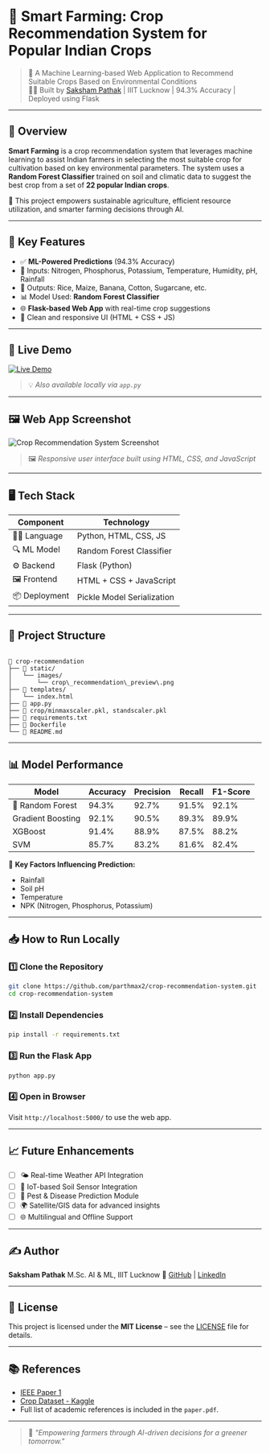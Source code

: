 
# 🌾 Smart Farming: Crop Recommendation System for Popular Indian Crops  

> 🔬 A Machine Learning-based Web Application to Recommend Suitable Crops Based on Environmental Conditions  
> 👨‍🌾 Built by [Saksham Pathak](https://github.com/parthmax2) | IIIT Lucknow | 94.3% Accuracy | Deployed using Flask  

---

## 📌 Overview  

**Smart Farming** is a crop recommendation system that leverages machine learning to assist Indian farmers in selecting the most suitable crop for cultivation based on key environmental parameters. The system uses a **Random Forest Classifier** trained on soil and climatic data to suggest the best crop from a set of **22 popular Indian crops**.

🌱 This project empowers sustainable agriculture, efficient resource utilization, and smarter farming decisions through AI.  

---

## 🧠 Key Features  

- ✅ **ML-Powered Predictions** (94.3% Accuracy)  
- 🧪 Inputs: Nitrogen, Phosphorus, Potassium, Temperature, Humidity, pH, Rainfall  
- 🌾 Outputs: Rice, Maize, Banana, Cotton, Sugarcane, etc.  
- 📊 Model Used: **Random Forest Classifier**  
- 🌐 **Flask-based Web App** with real-time crop suggestions  
- 🎨 Clean and responsive UI (HTML + CSS + JS)  

---

## 🚀 Live Demo  

[![Live Demo](https://img.shields.io/badge/🌐%20Live%20Demo-Click%20Here-brightgreen?style=for-the-badge&logo=google-chrome)](https://huggingface.co/spaces/parthmax/Smart-Farming)  
> 💡 *Also available locally via `app.py`*  

---

## 🖼️ Web App Screenshot  

![Crop Recommendation System Screenshot](static/SmartFarming.png)  
> 🖼 *Responsive user interface built using HTML, CSS, and JavaScript*

---

## 🖥️ Tech Stack  

| Component     | Technology                |
|---------------|---------------------------|
| 👨‍💻 Language      | Python, HTML, CSS, JS       |
| 🔍 ML Model     | Random Forest Classifier |
| ⚙️ Backend      | Flask (Python)           |
| 🖼 Frontend     | HTML + CSS + JavaScript  |
| 📦 Deployment   | Pickle Model Serialization |

---

## 📂 Project Structure  

```

📁 crop-recommendation
├── 📁 static/
│   └── images/
│       └── crop\_recommendation\_preview\.png
├── 📁 templates/
│   └── index.html
├── 📄 app.py
├── 📄 crop/minmaxscaler.pkl, standscaler.pkl
├── 📄 requirements.txt
├── 📄 Dockerfile
└── 📄 README.md

````

---

## 📊 Model Performance  

| Model             | Accuracy | Precision | Recall | F1-Score |
|------------------|----------|-----------|--------|----------|
| 🌟 Random Forest     | 94.3%    | 92.7%     | 91.5%  | 92.1%    |
| Gradient Boosting | 92.1%    | 90.5%     | 89.3%  | 89.9%    |
| XGBoost           | 91.4%    | 88.9%     | 87.5%  | 88.2%    |
| SVM               | 85.7%    | 83.2%     | 81.6%  | 82.4%    |

📌 **Key Factors Influencing Prediction:**
- Rainfall  
- Soil pH  
- Temperature  
- NPK (Nitrogen, Phosphorus, Potassium)  

---

## 📥 How to Run Locally  

### 1️⃣ Clone the Repository  

```bash
git clone https://github.com/parthmax2/crop-recommendation-system.git
cd crop-recommendation-system
````

### 2️⃣ Install Dependencies

```bash
pip install -r requirements.txt
```

### 3️⃣ Run the Flask App

```bash
python app.py
```

### 4️⃣ Open in Browser

Visit `http://localhost:5000/` to use the web app.

---

## 📈 Future Enhancements

* [ ] 🌤 Real-time Weather API Integration
* [ ] 📡 IoT-based Soil Sensor Integration
* [ ] 🐛 Pest & Disease Prediction Module
* [ ] 🌍 Satellite/GIS data for advanced insights
* [ ] 🌐 Multilingual and Offline Support

---

## ✍️ Author

**Saksham Pathak**
M.Sc. AI & ML, IIIT Lucknow
🔗 [GitHub](https://github.com/parthmax2) | [LinkedIn](https://linkedin.com/in/sakshampathak)

---

## 📄 License

This project is licensed under the **MIT License** – see the [LICENSE](LICENSE) file for details.

---

## 📚 References

* [IEEE Paper 1](https://ieeexplore.ieee.org/document/10575152)
* [Crop Dataset - Kaggle](https://www.kaggle.com/datasets/atharvaingle/crop-recommendation-dataset)
* Full list of academic references is included in the `paper.pdf`.

---

> 🌱 *"Empowering farmers through AI-driven decisions for a greener tomorrow."*

```
